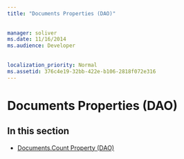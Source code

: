 ```yaml
---
title: "Documents Properties (DAO)"
  
  
manager: soliver
ms.date: 11/16/2014
ms.audience: Developer
 
  
localization_priority: Normal
ms.assetid: 376c4e19-32bb-422e-b106-2818f072e316
---
```


# Documents Properties (DAO)

## In this section

- [Documents.Count Property (DAO)](documents-count-property-dao.md)
    

